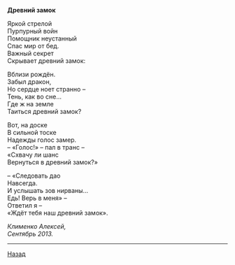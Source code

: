 ﻿**Древний замок**  

Яркой стрелой  
Пурпурный войн  
Помощник неустанный  
Спас мир от бед.  
Важный секрет  
Скрывает древний замок:  

Вблизи рождён.  
Забыл дракон,  
Но сердце ноет странно –  
Тень, как во сне…  
Где ж на земле  
Таиться древний замок?  

Вот, на доске  
В сильной тоске  
Надежды голос замер.  
– «Голос!» – пал в транс –  
«Схвачу ли шанс  
Вернуться в древний замок?»  

– «Следовать дао  
Навсегда.  
И услышать зов нирваны…  
Едь! Верь в меня» –  
Ответил я –  
«Ждёт тебя наш древний замок».  

_Клименко Алексей,_  
_Сентябрь 2013._  

---

[Назад](./)
